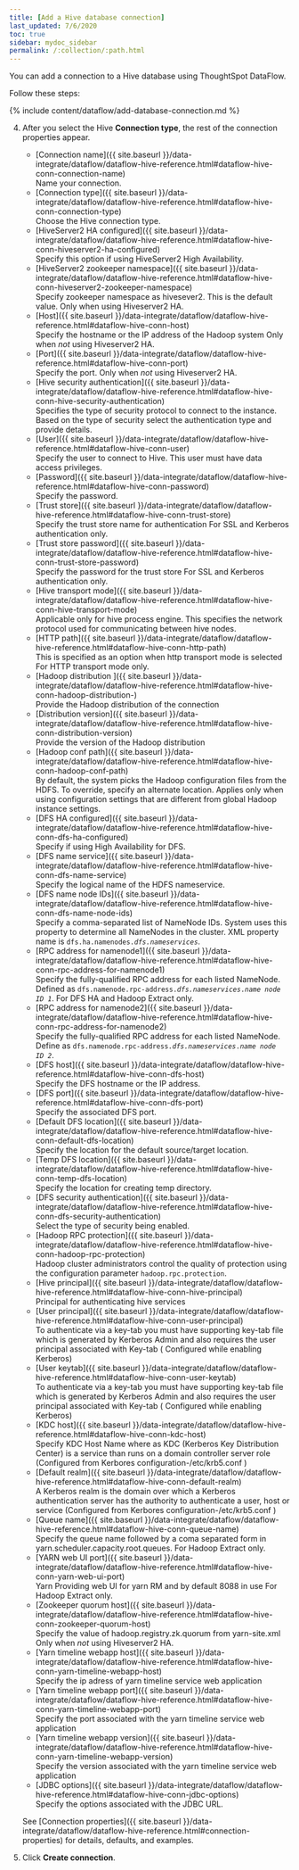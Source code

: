 ```yaml
---
title: [Add a Hive database connection]
last_updated: 7/6/2020
toc: true
sidebar: mydoc_sidebar
permalink: /:collection/:path.html
---
```

You can add a connection to a Hive database using ThoughtSpot DataFlow.

Follow these steps:


{% include content/dataflow/add-database-connection.md %}

4. After you select the Hive **Connection type**, the rest of the connection properties appear.

   * [Connection name]({{ site.baseurl }}/data-integrate/dataflow/dataflow-hive-reference.html#dataflow-hive-conn-connection-name)<br/>Name your connection.
   * [Connection type]({{ site.baseurl }}/data-integrate/dataflow/dataflow-hive-reference.html#dataflow-hive-conn-connection-type)<br/>Choose the Hive connection type.
   * [HiveServer2 HA configured]({{ site.baseurl }}/data-integrate/dataflow/dataflow-hive-reference.html#dataflow-hive-conn-hiveserver2-ha-configured)<br/>Specify this option if using HiveServer2 High Availability.
   * [HiveServer2 zookeeper namespace]({{ site.baseurl }}/data-integrate/dataflow/dataflow-hive-reference.html#dataflow-hive-conn-hiveserver2-zookeeper-namespace)<br/>Specify zookeeper namespace as hivesever2. This is the default value. Only when using Hiveserver2 HA.
   * [Host]({{ site.baseurl }}/data-integrate/dataflow/dataflow-hive-reference.html#dataflow-hive-conn-host)<br/>Specify the hostname or the IP address of the Hadoop system Only when <em>not</em> using Hiveserver2 HA.
   * [Port]({{ site.baseurl }}/data-integrate/dataflow/dataflow-hive-reference.html#dataflow-hive-conn-port)<br/>Specify the port. Only when <em>not</em> using Hiveserver2 HA.
   * [Hive security authentication]({{ site.baseurl }}/data-integrate/dataflow/dataflow-hive-reference.html#dataflow-hive-conn-hive-security-authentication)<br/>Specifies the type of security protocol to connect to the instance. Based on the type of security select the authentication type and provide details.
   * [User]({{ site.baseurl }}/data-integrate/dataflow/dataflow-hive-reference.html#dataflow-hive-conn-user)<br/>Specify the user to connect to Hive. This user must have data access privileges.
   * [Password]({{ site.baseurl }}/data-integrate/dataflow/dataflow-hive-reference.html#dataflow-hive-conn-password)<br/>Specify the password.
   * [Trust store]({{ site.baseurl }}/data-integrate/dataflow/dataflow-hive-reference.html#dataflow-hive-conn-trust-store)<br/>Specify the trust store name for authentication For SSL and Kerberos authentication only.
   * [Trust store password]({{ site.baseurl }}/data-integrate/dataflow/dataflow-hive-reference.html#dataflow-hive-conn-trust-store-password)<br/>Specify the password for the trust store For SSL and Kerberos authentication only.
   * [Hive transport mode]({{ site.baseurl }}/data-integrate/dataflow/dataflow-hive-reference.html#dataflow-hive-conn-hive-transport-mode)<br/>Applicable only for hive process engine. This specifies the network protocol used for communicating between hive nodes.
   * [HTTP path]({{ site.baseurl }}/data-integrate/dataflow/dataflow-hive-reference.html#dataflow-hive-conn-http-path)<br/>This is specified as an option when http transport mode is selected For HTTP transport mode only.
   * [Hadoop distribution ]({{ site.baseurl }}/data-integrate/dataflow/dataflow-hive-reference.html#dataflow-hive-conn-hadoop-distribution-)<br/>Provide the Hadoop distribution of the connection
   * [Distribution version]({{ site.baseurl }}/data-integrate/dataflow/dataflow-hive-reference.html#dataflow-hive-conn-distribution-version)<br/>Provide the version of the Hadoop distribution
   * [Hadoop conf path]({{ site.baseurl }}/data-integrate/dataflow/dataflow-hive-reference.html#dataflow-hive-conn-hadoop-conf-path)<br/>By default, the system picks the Hadoop configuration files from the HDFS. To override, specify an alternate location. Applies only when using configuration settings that are different from global Hadoop instance settings.
   * [DFS HA configured]({{ site.baseurl }}/data-integrate/dataflow/dataflow-hive-reference.html#dataflow-hive-conn-dfs-ha-configured)<br/>Specify if using High Availability for DFS.
   * [DFS name service]({{ site.baseurl }}/data-integrate/dataflow/dataflow-hive-reference.html#dataflow-hive-conn-dfs-name-service)<br/>Specify the logical name of the HDFS nameservice.
   * [DFS name node IDs]({{ site.baseurl }}/data-integrate/dataflow/dataflow-hive-reference.html#dataflow-hive-conn-dfs-name-node-ids)<br/>Specify a comma-separated list of NameNode IDs. System uses this property to determine all NameNodes in the cluster. XML property name is <code>dfs.ha.namenodes.<em>dfs.nameservices</em></code>.
   * [RPC address for namenode1]({{ site.baseurl }}/data-integrate/dataflow/dataflow-hive-reference.html#dataflow-hive-conn-rpc-address-for-namenode1)<br/>Specify the fully-qualified RPC address for each listed NameNode. Defined as <code>dfs.namenode.rpc-address.<em>dfs.nameservices</em>.<em>name node ID 1</em></code>. For DFS HA and Hadoop Extract only.
   * [RPC address for namenode2]({{ site.baseurl }}/data-integrate/dataflow/dataflow-hive-reference.html#dataflow-hive-conn-rpc-address-for-namenode2)<br/>Specify the fully-qualified RPC address for each listed NameNode. Define as <code>dfs.namenode.rpc-address.<em>dfs.nameservices</em>.<em>name node ID 2</em></code>.
   * [DFS host]({{ site.baseurl }}/data-integrate/dataflow/dataflow-hive-reference.html#dataflow-hive-conn-dfs-host)<br/>Specify the DFS hostname or the IP address.
   * [DFS port]({{ site.baseurl }}/data-integrate/dataflow/dataflow-hive-reference.html#dataflow-hive-conn-dfs-port)<br/>Specify the associated DFS port.
   * [Default DFS location]({{ site.baseurl }}/data-integrate/dataflow/dataflow-hive-reference.html#dataflow-hive-conn-default-dfs-location)<br/>Specify the location for the default source/target location.
   * [Temp DFS location]({{ site.baseurl }}/data-integrate/dataflow/dataflow-hive-reference.html#dataflow-hive-conn-temp-dfs-location)<br/>Specify the location for creating temp directory.
   * [DFS security authentication]({{ site.baseurl }}/data-integrate/dataflow/dataflow-hive-reference.html#dataflow-hive-conn-dfs-security-authentication)<br/>Select the type of security being enabled.
   * [Hadoop RPC protection]({{ site.baseurl }}/data-integrate/dataflow/dataflow-hive-reference.html#dataflow-hive-conn-hadoop-rpc-protection)<br/>Hadoop cluster administrators control the quality of protection using the configuration parameter <code>hadoop.rpc.protection</code>.
   * [Hive principal]({{ site.baseurl }}/data-integrate/dataflow/dataflow-hive-reference.html#dataflow-hive-conn-hive-principal)<br/>Principal for authenticating hive services
   * [User principal]({{ site.baseurl }}/data-integrate/dataflow/dataflow-hive-reference.html#dataflow-hive-conn-user-principal)<br/>To authenticate via a key-tab you must have supporting key-tab file which is generated by Kerberos Admin and also requires the user principal associated with Key-tab ( Configured while enabling Kerberos)
   * [User keytab]({{ site.baseurl }}/data-integrate/dataflow/dataflow-hive-reference.html#dataflow-hive-conn-user-keytab)<br/>To authenticate via a key-tab you must have supporting key-tab file which is generated by Kerberos Admin and also requires the user principal associated with Key-tab ( Configured while enabling Kerberos)
   * [KDC host]({{ site.baseurl }}/data-integrate/dataflow/dataflow-hive-reference.html#dataflow-hive-conn-kdc-host)<br/>Specify KDC Host Name where as KDC (Kerberos Key Distribution Center) is a service than runs on a domain controller server role (Configured from Kerbores configuration-/etc/krb5.conf )
   * [Default realm]({{ site.baseurl }}/data-integrate/dataflow/dataflow-hive-reference.html#dataflow-hive-conn-default-realm)<br/>A Kerberos realm is the domain over which a Kerberos authentication server has the authority to authenticate a user, host or service (Configured from Kerbores configuration-/etc/krb5.conf )
   * [Queue name]({{ site.baseurl }}/data-integrate/dataflow/dataflow-hive-reference.html#dataflow-hive-conn-queue-name)<br/>Specify the queue name followed by a coma separated form in yarn.scheduler.capacity.root.queues.  For Hadoop Extract only.
   * [YARN web UI port]({{ site.baseurl }}/data-integrate/dataflow/dataflow-hive-reference.html#dataflow-hive-conn-yarn-web-ui-port)<br/>Yarn Providing web UI for yarn RM and by default 8088 in use For Hadoop Extract only.
   * [Zookeeper quorum host]({{ site.baseurl }}/data-integrate/dataflow/dataflow-hive-reference.html#dataflow-hive-conn-zookeeper-quorum-host)<br/>Specify the value of hadoop.registry.zk.quorum from yarn-site.xml Only when <em>not</em> using Hiveserver2 HA.
   * [Yarn timeline webapp host]({{ site.baseurl }}/data-integrate/dataflow/dataflow-hive-reference.html#dataflow-hive-conn-yarn-timeline-webapp-host)<br/>Specify the ip adress of yarn timeline service web application
   * [Yarn timeline webapp port]({{ site.baseurl }}/data-integrate/dataflow/dataflow-hive-reference.html#dataflow-hive-conn-yarn-timeline-webapp-port)<br/>Specify the port associated with the yarn timeline service web application
   * [Yarn timeline webapp version]({{ site.baseurl }}/data-integrate/dataflow/dataflow-hive-reference.html#dataflow-hive-conn-yarn-timeline-webapp-version)<br/>Specify the version associated with the yarn timeline service web application
   * [JDBC options]({{ site.baseurl }}/data-integrate/dataflow/dataflow-hive-reference.html#dataflow-hive-conn-jdbc-options)<br/>Specify the options associated with the JDBC URL.

   See [Connection properties]({{ site.baseurl }}/data-integrate/dataflow/dataflow-hive-reference.html#connection-properties) for details, defaults, and examples.

5. Click **Create connection**.   
